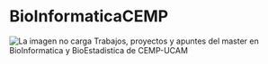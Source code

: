 # BioInformaticaCEMP
![La imagen no carga](índice.jpg)
Trabajos, proyectos y apuntes del master en BioInformatica y BioEstadistica de CEMP-UCAM
